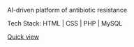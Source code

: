 AI-driven platform of antibiotic resistance

Tech Stack:
HTML | CSS | PHP | MySQL

[Quick view](https://drive.google.com/file/d/1YWV9vy8fPGB4iMOG4vz67Yknrbew-YjL/view?usp=drive_link)
